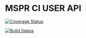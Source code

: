 # MSPR CI USER API 

[![Coverage Status](https://coveralls.io/repos/github/Ked57/mspr-user-api/badge.svg?branch=master)](https://coveralls.io/github/Ked57/mspr-user-api?branch=master)

[![Build Status](https://drone.k3d.dev/api/badges/Ked57/mspr-user-api/status.svg)](https://drone.k3d.dev/Ked57/mspr-user-api)